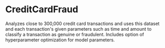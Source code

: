 # CreditCardFraud
Analyzes close to 300,000 credit card transactions and uses this dataset and each transaction's given parameters such as time and amount to classify a transaction as genuine or fraudulent. Includes option of hyperparameter optimization for model parameters.

